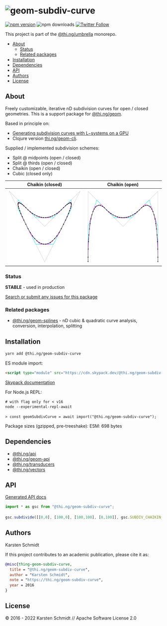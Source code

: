 <!-- This file is generated - DO NOT EDIT! -->

# ![geom-subdiv-curve](https://media.thi.ng/umbrella/banners/thing-geom-subdiv-curve.svg?97e73b93)

[![npm version](https://img.shields.io/npm/v/@thi.ng/geom-subdiv-curve.svg)](https://www.npmjs.com/package/@thi.ng/geom-subdiv-curve)
![npm downloads](https://img.shields.io/npm/dm/@thi.ng/geom-subdiv-curve.svg)
[![Twitter Follow](https://img.shields.io/twitter/follow/thing_umbrella.svg?style=flat-square&label=twitter)](https://twitter.com/thing_umbrella)

This project is part of the
[@thi.ng/umbrella](https://github.com/thi-ng/umbrella/) monorepo.

- [About](#about)
  - [Status](#status)
  - [Related packages](#related-packages)
- [Installation](#installation)
- [Dependencies](#dependencies)
- [API](#api)
- [Authors](#authors)
- [License](#license)

## About

Freely customizable, iterative nD subdivision curves for open / closed geometries. This is a support package for [@thi.ng/geom](https://github.com/thi-ng/umbrella/tree/develop/packages/geom).

Based in principle on:

- [Generating subdivision curves with L−systems on a
  GPU](http://algorithmicbotany.org/papers/subgpu.sig2003.pdf)
- Clojure version [thi.ng/geom-clj](http://thi.ng/geom-clj).

Supplied / implemented subdivision schemes:

- Split @ midpoints (open / closed)
- Split @ thirds (open / closed)
- Chaikin (open / closed)
- Cubic (closed only)

| Chaikin (closed)                                        | Chaikin (open)                                      |
|---------------------------------------------------------|-----------------------------------------------------|
| ![chaikin closed](../../assets/geom/chaikin-closed.svg) | ![chaikin open](../../assets/geom/chaikin-open.svg) |

### Status

**STABLE** - used in production

[Search or submit any issues for this package](https://github.com/thi-ng/umbrella/issues?q=%5Bgeom-subdiv-curve%5D+in%3Atitle)

### Related packages

- [@thi.ng/geom-splines](https://github.com/thi-ng/umbrella/tree/develop/packages/geom-splines) - nD cubic & quadratic curve analysis, conversion, interpolation, splitting

## Installation

```bash
yarn add @thi.ng/geom-subdiv-curve
```

ES module import:

```html
<script type="module" src="https://cdn.skypack.dev/@thi.ng/geom-subdiv-curve"></script>
```

[Skypack documentation](https://docs.skypack.dev/)

For Node.js REPL:

```text
# with flag only for < v16
node --experimental-repl-await

> const geomSubdivCurve = await import("@thi.ng/geom-subdiv-curve");
```

Package sizes (gzipped, pre-treeshake): ESM: 698 bytes

## Dependencies

- [@thi.ng/api](https://github.com/thi-ng/umbrella/tree/develop/packages/api)
- [@thi.ng/geom-api](https://github.com/thi-ng/umbrella/tree/develop/packages/geom-api)
- [@thi.ng/transducers](https://github.com/thi-ng/umbrella/tree/develop/packages/transducers)
- [@thi.ng/vectors](https://github.com/thi-ng/umbrella/tree/develop/packages/vectors)

## API

[Generated API docs](https://docs.thi.ng/umbrella/geom-subdiv-curve/)

```ts
import * as gsc from "@thi.ng/geom-subdiv-curve";

gsc.subdivide([[0,0], [100,0], [100,100], [0,100]], gsc.SUBDIV_CHAIKIN_CLOSED, 4)
```

## Authors

Karsten Schmidt

If this project contributes to an academic publication, please cite it as:

```bibtex
@misc{thing-geom-subdiv-curve,
  title = "@thi.ng/geom-subdiv-curve",
  author = "Karsten Schmidt",
  note = "https://thi.ng/geom-subdiv-curve",
  year = 2016
}
```

## License

&copy; 2016 - 2022 Karsten Schmidt // Apache Software License 2.0
